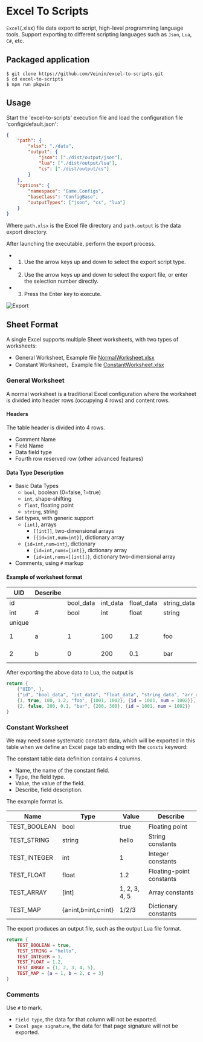# Excel To Scripts

`Excel`(.xlsx) file data export to script, high-level programming language tools. Support exporting to different scripting languages such as `Json`, `Lua`, `C#`, etc.

## Packaged application

```
$ git clone https://github.com/Veinin/excel-to-scripts.git
$ cd excel-to-scripts
$ npm run pkgwin
```

## Usage

Start the 'excel-to-scripts' execution file and load the configuration file 'config/default.json':

``` json
{
    "path": {
        "xlsx": "./data",
        "output": {
            "json": ["./dist/output/json"],
            "lua": ["./dist/output/lua"],
            "cs": ["./dist/output/cs"]
        }
    },
    "options": {
        "namespace": "Game.Configs",
        "baseClass": "ConfigBase",
        "outputTypes": ["json", "cs", "lua"]
    }
}
```

Where `path.xlsx` is the Excel file directory and `path.output` is the data export directory.

After launching the executable, perform the export process.

- 1. Use the arrow keys up and down to select the export script type.
- 2. Use the arrow keys up and down to select the export file, or enter the selection number directly.
- 3. Press the Enter key to execute.

![Export](./docs/Export.gif)

## Sheet Format

A single Excel supports multiple Sheet worksheets, with two types of worksheets:

- General Worksheet, Example file [NormalWorksheet.xlsx](./data/NormalWorksheet.xlsx)
- Constant Worksheet，Example file [ConstantWorksheet.xlsx](./data/ConstantWorksheet.xlsx)

### General Worksheet

A normal worksheet is a traditional Excel configuration where the worksheet is divided into header rows (occupying 4 rows) and content rows.

#### Headers

The table header is divided into 4 rows.

- Comment Name
- Field Name
- Data field type
- Fourth row reserved row (other advanced features)

#### Data Type Description

- Basic Data Types
  - `bool`, boolean (0=false, 1=true)
  - `int`, shape-shifting
  - `float`, floating point
  - `string`, string
- Set types, with generic support
  - `[int]`, arrays
    - `[[int]]`, two-dimensional arrays
    - `[{id=int,num=int}]`, dictionary array
  - `{id=int,num=int}`, dictionary
    - `{id=int,nums=[int]}`, dictionary array
    - `{id=int,nums=[[int]]}`, dictionary two-dimensional array
- Comments, using `#` markup

#### Example of worksheet format

|UID|Describe|||||||
|---|---|---|---|---|---|---|---|
|id||bool_data|int_data|float_data|string_data|arr_data|dic_data|
|int|#|bool|int|float|string|[int]|{id=int,num=int}|
|unique||||||||
|1|a|1|100|1.2|foo|1001, 1002|1001/1002|
|2|b|0|200|0.1|bar|200, 300|1001/1002|

After exporting the above data to Lua, the output is

```lua
return {
	{"UID", },
	{"id", "bool_data", "int_data", "float_data", "string_data", "arr_data", "dic_data"},
	{1, true, 100, 1.2, "foo", {1001, 1002}, {id = 1001, num = 1002}},
	{2, false, 200, 0.1, "bar", {200, 300}, {id = 1001, num = 1002}}
}
```

### Constant Worksheet

We may need some systematic constant data, which will be exported in this table when we define an Excel page tab ending with the `consts` keyword:

The constant table data definition contains 4 columns.

- Name, the name of the constant field.
- Type, the field type.
- Value, the value of the field.
- Describe, field description.

The example format is.

|Name|Type|Value|Describe|
|---|---|---|---|
|TEST_BOOLEAN|bool|true|Floating point|
|TEST_STRING|string|hello|String constants|
|TEST_INTEGER|int|1|Integer constants|
|TEST_FLOAT|float|1.2|Floating-point constants|
|TEST_ARRAY|[int]|1, 2, 3, 4, 5|Array constants|
|TEST_MAP|{a=int,b=int,c=int}|1/2/3|Dictionary constants|

The export produces an output file, such as the output Lua file format.

``` lua
return {
	TEST_BOOLEAN = true,
	TEST_STRING = "hello",
	TEST_INTEGER = 1,
	TEST_FLOAT = 1.2,
	TEST_ARRAY = {1, 2, 3, 4, 5},
	TEST_MAP = {a = 1, b = 2, c = 3}
}
```

### Comments

Use `#` to mark.

- `Field type`, the data for that column will not be exported.
- `Excel page signature`, the data for that page signature will not be exported.